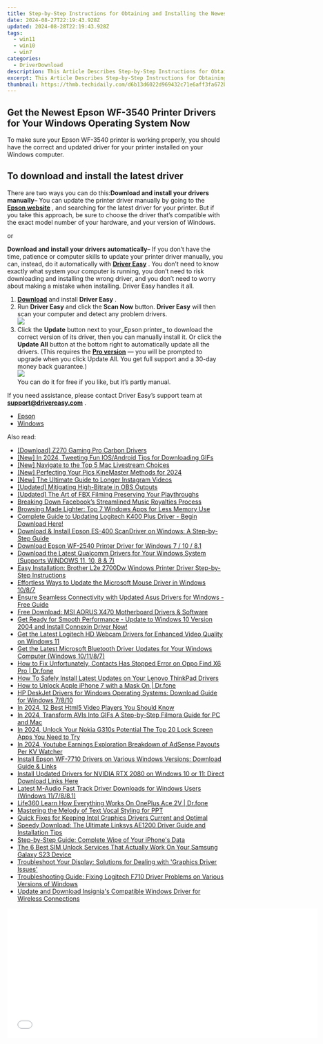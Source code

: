 ```yaml
---
title: Step-by-Step Instructions for Obtaining and Installing the Newest Epson ET-3760 Drivers on PCs with Windows Operating System
date: 2024-08-27T22:19:43.928Z
updated: 2024-08-28T22:19:43.928Z
tags:
  - win11
  - win10
  - win7
categories:
  - DriverDownload
description: This Article Describes Step-by-Step Instructions for Obtaining and Installing the Newest Epson ET-3760 Drivers on PCs with Windows Operating System
excerpt: This Article Describes Step-by-Step Instructions for Obtaining and Installing the Newest Epson ET-3760 Drivers on PCs with Windows Operating System
thumbnail: https://thmb.techidaily.com/d6b13d6022d969432c71e6aff3fa672b2a4e175cf75b9d02e24d28aea894a489.jpg
---
```


## Get the Newest Epson WF-3540 Printer Drivers for Your Windows Operating System Now

To make sure your Epson WF-3540 printer is working properly, you should have the correct and updated driver for your printer installed on your Windows computer.

## To download and install the latest driver

There are two ways you can do this:**Download and install your drivers manually**– You can update the printer driver manually by going to the **[Epson website](https://epson.com/usa)** , and searching for the latest driver for your printer. But if you take this approach, be sure to choose the driver that’s compatible with the exact model number of your hardware, and your version of Windows.

or

**Download and install your drivers automatically**– If you don’t have the time, patience or computer skills to update your printer driver manually, you can, instead, do it automatically with **[Driver Easy](https://tools.techidaily.com/drivereasy/download/)** . You don’t need to know exactly what system your computer is running, you don’t need to risk downloading and installing the wrong driver, and you don’t need to worry about making a mistake when installing. Driver Easy handles it all.

1. [**Download**](https://tools.techidaily.com/drivereasy/download/) and install **Driver Easy** .
2. Run **Driver Easy** and click the **Scan Now** button. **Driver Easy**  will then scan your computer and detect any problem drivers.  
![](https://images.drivereasy.com/wp-content/uploads/2018/10/img_5bd0366bd75a4.jpg)
3. Click the **Update**  button next to your_Epson printer_ to download the correct version of its driver, then you can manually install it. Or click the **Update All**  button at the bottom right to automatically update all the drivers. (This requires the **[Pro version](https://tools.techidaily.com/drivereasy/download/)**  — you will be prompted to upgrade when you click Update All. You get full support and a 30-day money back guarantee.)  
![](https://images.drivereasy.com/wp-content/uploads/2018/12/img_5c1a0e338545b.jpg)  
 You can do it for free if you like, but it’s partly manual.

 If you need assistance, please contact Driver Easy’s support team at **[support@drivereasy.com](https://tools.techidaily.com/drivereasy/download/)**  .

* [Epson](https://tools.techidaily.com/drivereasy/download/)
* [Windows](https://tools.techidaily.com/drivereasy/download/)

<ins class="adsbygoogle"
     style="display:block"
     data-ad-format="autorelaxed"
     data-ad-client="ca-pub-7571918770474297"
     data-ad-slot="1223367746"></ins>



<ins class="adsbygoogle"
     style="display:block"
     data-ad-client="ca-pub-7571918770474297"
     data-ad-slot="8358498916"
     data-ad-format="auto"
     data-full-width-responsive="true"></ins>

<span class="atpl-alsoreadstyle">Also read:</span>
<div><ul>
<li><a href="https://driver-download.techidaily.com/download-z270-gaming-pro-carbon-drivers/"><u>[Download] Z270 Gaming Pro Carbon Drivers</u></a></li>
<li><a href="https://twitter-videos.techidaily.com/new-in-2024-tweeting-fun-iosandroid-tips-for-downloading-gifs/"><u>[New] In 2024, Tweeting Fun  IOS/Android Tips for Downloading GIFs</u></a></li>
<li><a href="https://vp-tips.techidaily.com/new-navigate-to-the-top-5-mac-livestream-choices/"><u>[New] Navigate to the Top 5 Mac Livestream Choices</u></a></li>
<li><a href="https://fox-http.techidaily.com/new-perfecting-your-pics-kinemaster-methods-for-2024/"><u>[New] Perfecting Your Pics  KineMaster Methods for 2024</u></a></li>
<li><a href="https://instagram-video-recordings.techidaily.com/new-the-ultimate-guide-to-longer-instagram-videos/"><u>[New] The Ultimate Guide to Longer Instagram Videos</u></a></li>
<li><a href="https://screen-recording.techidaily.com/updated-mitigating-high-bitrate-in-obs-outputs/"><u>[Updated] Mitigating High-Bitrate in OBS Outputs</u></a></li>
<li><a href="https://video-screen-grab.techidaily.com/updated-the-art-of-fbx-filming-preserving-your-playthroughs/"><u>[Updated] The Art of FBX Filming  Preserving Your Playthroughs</u></a></li>
<li><a href="https://facebook.techidaily.com/breaking-down-facebooks-streamlined-music-royalties-process/"><u>Breaking Down Facebook’s Streamlined Music Royalties Process</u></a></li>
<li><a href="https://win11.techidaily.com/browsing-made-lighter-top-7-windows-apps-for-less-memory-use/"><u>Browsing Made Lighter: Top 7 Windows Apps for Less Memory Use</u></a></li>
<li><a href="https://driver-download.techidaily.com/1722967868837-complete-guide-to-updating-logitech-k400-plus-driver-begin-download-here/"><u>Complete Guide to Updating Logitech K400 Plus Driver - Begin Download Here!</u></a></li>
<li><a href="https://driver-download.techidaily.com/download-and-install-epson-es-400-scandriver-on-windows-a-step-by-step-guide/"><u>Download & Install Epson ES-400 ScanDriver on Windows: A Step-by-Step Guide</u></a></li>
<li><a href="https://driver-download.techidaily.com/download-epson-wf-2540-printer-driver-for-windows-7-10-81/"><u>Download Epson WF-2540 Printer Driver for Windows 7 / 10 / 8.1</u></a></li>
<li><a href="https://driver-download.techidaily.com/download-the-latest-qualcomm-drivers-for-your-windows-system-supports-windows-11-10-8-and-7/"><u>Download the Latest Qualcomm Drivers for Your Windows System (Supports WINDOWS 11, 10, 8 & 7)</u></a></li>
<li><a href="https://driver-download.techidaily.com/easy-installation-brother-l2e-2700dw-windows-printer-driver-step-by-step-instructions/"><u>Easy Installation: Brother L2e 2700Dw Windows Printer Driver Step-by-Step Instructions</u></a></li>
<li><a href="https://driver-download.techidaily.com/effortless-ways-to-update-the-microsoft-mouse-driver-in-windows-1087/"><u>Effortless Ways to Update the Microsoft Mouse Driver in Windows 10/8/7</u></a></li>
<li><a href="https://driver-download.techidaily.com/ensure-seamless-connectivity-with-updated-asus-drivers-for-windows-free-guide/"><u>Ensure Seamless Connectivity with Updated Asus Drivers for Windows - Free Guide</u></a></li>
<li><a href="https://driver-download.techidaily.com/free-download-msi-aorus-x470-motherboard-drivers-and-software/"><u>Free Download: MSI AORUS X470 Motherboard Drivers & Software</u></a></li>
<li><a href="https://driver-download.techidaily.com/get-ready-for-smooth-performance-update-to-windows-10-version-2004-and-install-connexin-driver-now/"><u>Get Ready for Smooth Performance - Update to Windows 10 Version 2004 and Install Connexin Driver Now!</u></a></li>
<li><a href="https://driver-download.techidaily.com/get-the-latest-logitech-hd-webcam-drivers-for-enhanced-video-quality-on-windows-11/"><u>Get the Latest Logitech HD Webcam Drivers for Enhanced Video Quality on Windows 11</u></a></li>
<li><a href="https://driver-download.techidaily.com/get-the-latest-microsoft-bluetooth-driver-updates-for-your-windows-computer-windows-101187/"><u>Get the Latest Microsoft Bluetooth Driver Updates for Your Windows Computer (Windows 10/11/8/7)</u></a></li>
<li><a href="https://howto.techidaily.com/how-to-fix-unfortunately-contacts-has-stopped-error-on-oppo-find-x6-pro-drfone-by-drfone-fix-android-problems-fix-android-problems/"><u>How to Fix Unfortunately, Contacts Has Stopped Error on Oppo Find X6 Pro | Dr.fone</u></a></li>
<li><a href="https://driver-download.techidaily.com/how-to-safely-install-latest-updates-on-your-lenovo-thinkpad-drivers/"><u>How To Safely Install Latest Updates on Your Lenovo ThinkPad Drivers</u></a></li>
<li><a href="https://iphone-unlock.techidaily.com/how-to-unlock-apple-iphone-7-with-a-mask-on-drfone-by-drfone-ios/"><u>How to Unlock Apple iPhone 7 with a Mask On | Dr.fone</u></a></li>
<li><a href="https://driver-download.techidaily.com/hp-deskjet-drivers-for-windows-operating-systems-download-guide-for-windows-7810/"><u>HP DeskJet Drivers for Windows Operating Systems: Download Guide for Windows 7/8/10</u></a></li>
<li><a href="https://extra-information.techidaily.com/in-2024-12-best-html5-video-players-you-should-know/"><u>In 2024, 12 Best Html5 Video Players You Should Know</u></a></li>
<li><a href="https://some-tips.techidaily.com/in-2024-transform-avis-into-gifs-a-step-by-step-filmora-guide-for-pc-and-mac/"><u>In 2024, Transform AVIs Into GIFs  A Step-by-Step Filmora Guide for PC and Mac</u></a></li>
<li><a href="https://easy-unlock-android.techidaily.com/in-2024-unlock-your-nokia-g310s-potential-the-top-20-lock-screen-apps-you-need-to-try-by-drfone-android/"><u>In 2024, Unlock Your Nokia G310s Potential The Top 20 Lock Screen Apps You Need to Try</u></a></li>
<li><a href="https://youtube-webster.techidaily.com/24-youtube-earnings-exploration-breakdown-of-adsense-payouts-per-kv-watcher/"><u>In 2024, Youtube Earnings Exploration  Breakdown of AdSense Payouts Per KV Watcher</u></a></li>
<li><a href="https://driver-download.techidaily.com/install-epson-wf-7710-drivers-on-various-windows-versions-download-guide-and-links/"><u>Install Epson WF-7710 Drivers on Various Windows Versions: Download Guide & Links</u></a></li>
<li><a href="https://driver-download.techidaily.com/install-updated-drivers-for-nvidia-rtx-2080-on-windows-10-or-11-direct-download-links-here/"><u>Install Updated Drivers for NVIDIA RTX 2080 on Windows 10 or 11: Direct Download Links Here</u></a></li>
<li><a href="https://driver-download.techidaily.com/latest-m-audio-fast-track-driver-downloads-for-windows-users-windows-117881/"><u>Latest M-Audio Fast Track Driver Downloads for Windows Users (Windows 11/7/8/8.1)</u></a></li>
<li><a href="https://fake-location.techidaily.com/life360-learn-how-everything-works-on-oneplus-ace-2v-drfone-by-drfone-virtual-android/"><u>Life360 Learn How Everything Works On OnePlus Ace 2V | Dr.fone</u></a></li>
<li><a href="https://screen-video-capture.techidaily.com/mastering-the-melody-of-text-vocal-styling-for-ppt/"><u>Mastering the Melody of Text  Vocal Styling for PPT</u></a></li>
<li><a href="https://driver-download.techidaily.com/quick-fixes-for-keeping-intel-graphics-drivers-current-and-optimal/"><u>Quick Fixes for Keeping Intel Graphics Drivers Current and Optimal</u></a></li>
<li><a href="https://driver-download.techidaily.com/1722978822549-speedy-download-the-ultimate-linksys-ae1200-driver-guide-and-installation-tips/"><u>Speedy Download: The Ultimate Linksys AE1200 Driver Guide and Installation Tips</u></a></li>
<li><a href="https://data-safeguard.techidaily.com/step-by-step-guide-complete-wipe-of-your-iphones-data/"><u>Step-by-Step Guide: Complete Wipe of Your iPhone's Data</u></a></li>
<li><a href="https://sim-unlock.techidaily.com/the-6-best-sim-unlock-services-that-actually-work-on-your-samsung-galaxy-s23-device-by-drfone-android/"><u>The 6 Best SIM Unlock Services That Actually Work On Your Samsung Galaxy S23 Device</u></a></li>
<li><a href="https://driver-download.techidaily.com/troubleshoot-your-display-solutions-for-dealing-with-graphics-driver-issues/"><u>Troubleshoot Your Display: Solutions for Dealing with 'Graphics Driver Issues'</u></a></li>
<li><a href="https://driver-download.techidaily.com/troubleshooting-guide-fixing-logitech-f710-driver-problems-on-various-versions-of-windows/"><u>Troubleshooting Guide: Fixing Logitech F710 Driver Problems on Various Versions of Windows</u></a></li>
<li><a href="https://driver-download.techidaily.com/update-and-download-insignias-compatible-windows-driver-for-wireless-connections/"><u>Update and Download Insignia's Compatible Windows Driver for Wireless Connections</u></a></li>
</ul></div>

<!-- affiliate ads begin -->
<iframe id="iframe_672" src="//a.impactradius-go.com/gen-ad-code/5597632/1959812/17834/" width="720" height="300" scrolling="no" frameborder="0" marginheight="0" marginwidth="0"></iframe>
<!-- affiliate ads end -->